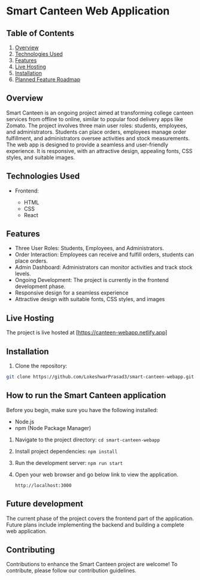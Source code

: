 # Smart Canteen Web Application

## Table of Contents

1. [Overview](#Overview)
2. [Technologies Used](#technologies-used)
3. [Features](#features)
4. [Live Hosting](#live-hosting)
5. [Installation](#installation)
6. [Planned Feature Roadmap](#planned-features-roadmap)

## Overview

Smart Canteen is an ongoing project aimed at transforming college canteen services from offline to online, similar to popular food delivery apps like Zomato. The project involves three main user roles: students, employees, and administrators. Students can place orders, employees manage order fulfillment, and administrators oversee activities and stock measurements.
The web app is designed to provide a seamless and user-friendly experience. It is responsive, with an attractive design, appealing fonts, CSS styles, and suitable images.


## Technologies Used

- Frontend:

  - HTML
  - CSS
  - React

## Features

- Three User Roles: Students, Employees, and Administrators.
- Order Interaction: Employees can receive and fulfill orders, students can place orders.
- Admin Dashboard: Administrators can monitor activities and track stock levels.
- Ongoing Development: The project is currently in the frontend development phase.
- Responsive design for a seamless experience
- Attractive design with suitable fonts, CSS styles, and images


## Live Hosting
The project is live hosted at [https://canteen-webapp.netlify.app]


## Installation

1. Clone the repository:

```bash
git clone https://github.com/LokeshwarPrasad3/smart-canteen-webapp.git   
```

## How to run the Smart Canteen application

Before you begin, make sure you have the following installed:

- Node.js
- npm (Node Package Manager)

1. Navigate to the project directory:
       ```
       cd smart-canteen-webapp
       ```

2. Install project dependencies:
        ```
        npm install
        ```

3. Run the development server:
        ```
        npm run start
        ```

4. Open your web browser and go below link to view the application.
    ```
    http://localhost:3000
    ```


## Future development

The current phase of the project covers the frontend part of the application. Future plans include implementing the backend and building a complete web application.

## Contributing

Contributions to enhance the Smart Canteen project are welcome! To contribute, please follow our contribution guidelines.